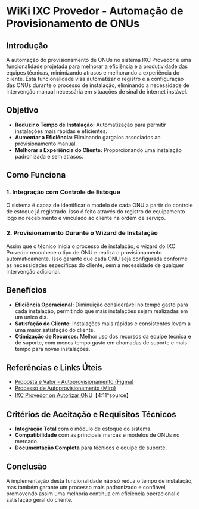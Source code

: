 # WiKi IXC Provedor - Automação de Provisionamento de ONUs

## Introdução

A automação do provisionamento de ONUs no sistema IXC Provedor é uma funcionalidade projetada para melhorar a eficiência e a produtividade das equipes técnicas, minimizando atrasos e melhorando a experiência do cliente. Esta funcionalidade visa automatizar o registro e a configuração das ONUs durante o processo de instalação, eliminando a necessidade de intervenção manual necessária em situações de sinal de internet instável.

## Objetivo

- **Reduzir o Tempo de Instalação:** Automatização para permitir instalações mais rápidas e eficientes.
- **Aumentar a Eficiência:** Eliminando gargalos associados ao provisionamento manual.
- **Melhorar a Experiência do Cliente:** Proporcionando uma instalação padronizada e sem atrasos.

## Como Funciona

### 1. Integração com Controle de Estoque
O sistema é capaz de identificar o modelo de cada ONU a partir do controle de estoque já registrado. Isso é feito através do registro do equipamento logo no recebimento e vinculado ao cliente na ordem de serviço.

### 2. Provisionamento Durante o Wizard de Instalação
Assim que o técnico inicia o processo de instalação, o wizard do IXC Provedor reconhece o tipo de ONU e realiza o provisionamento automaticamente. Isso garante que cada ONU seja configurada conforme as necessidades específicas do cliente, sem a necessidade de qualquer intervenção adicional.

## Benefícios

- **Eficiência Operacional:** Diminuição considerável no tempo gasto para cada instalação, permitindo que mais instalações sejam realizadas em um único dia.
- **Satisfação do Cliente:** Instalações mais rápidas e consistentes levam a uma maior satisfação do cliente.
- **Otimização de Recursos:** Melhor uso dos recursos da equipe técnica e de suporte, com menos tempo gasto em chamadas de suporte e mais tempo para novas instalações.

## Referências e Links Úteis

- [Proposta e Valor - Autoprovisionamento (Figma)](https://www.figma.com/board/31BPlpwH4K1YNzYC1wZ3b4/Proposta-e-Valor---Autoprovisionamento?node-id=0-1&node-type=canvas)
- [Processo de Autoprovisionamento (Miro)](https://miro.com/app/board/uXjVLEiklEk=)
- [IXC Provedor on Autorizar ONU](https://wiki.ixcsoft.com.br/pt-br/Provedor/Provedor_ONU_autorizar)【4:11†source】

## Critérios de Aceitação e Requisitos Técnicos

- **Integração Total** com o módulo de estoque do sistema.
- **Compatibilidade** com as principais marcas e modelos de ONUs no mercado.
- **Documentação Completa** para técnicos e equipe de suporte.

## Conclusão

A implementação desta funcionalidade não só reduz o tempo de instalação, mas também garante um processo mais padronizado e confiável, promovendo assim uma melhoria contínua em eficiência operacional e satisfação geral do cliente.